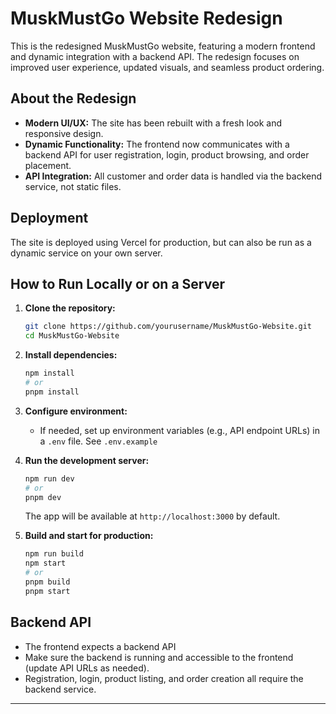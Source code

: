 # MuskMustGo Website Redesign

This is the redesigned MuskMustGo website, featuring a modern frontend and dynamic integration with a backend API. The redesign focuses on improved user experience, updated visuals, and seamless product ordering.

## About the Redesign

- **Modern UI/UX:** The site has been rebuilt with a fresh look and responsive design.
- **Dynamic Functionality:** The frontend now communicates with a backend API for user registration, login, product browsing, and order placement.
- **API Integration:** All customer and order data is handled via the backend service, not static files.

## Deployment

The site is deployed using Vercel for production, but can also be run as a dynamic service on your own server.

## How to Run Locally or on a Server

1. **Clone the repository:**
   ```sh
   git clone https://github.com/yourusername/MuskMustGo-Website.git
   cd MuskMustGo-Website
   ```

2. **Install dependencies:**
   ```sh
   npm install
   # or
   pnpm install
   ```

3. **Configure environment:**
   - If needed, set up environment variables (e.g., API endpoint URLs) in a `.env` file. See `.env.example` 

4. **Run the development server:**
   ```sh
   npm run dev
   # or
   pnpm dev
   ```
   The app will be available at `http://localhost:3000` by default.

5. **Build and start for production:**
   ```sh
   npm run build
   npm start
   # or
   pnpm build
   pnpm start
   ```

## Backend API

- The frontend expects a backend API 
- Make sure the backend is running and accessible to the frontend (update API URLs as needed).
- Registration, login, product listing, and order creation all require the backend service.

---

